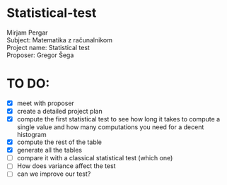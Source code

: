 # Statistical-test
Mirjam Pergar  
Subject: Matematika z računalnikom  
Project name: Statistical test  
Proposer: Gregor Šega  

# TO DO:
- [x] meet with proposer
- [x] create a detailed project plan
- [x] compute the first statistical test to see how long it takes to compute a single value and how many computations you need for a decent histogram
- [x] compute the rest of the table
- [x] generate all the tables
- [ ] compare it with a classical statistical test (which one)
- [ ] How does variance affect the test
- [ ] can we improve our test?
